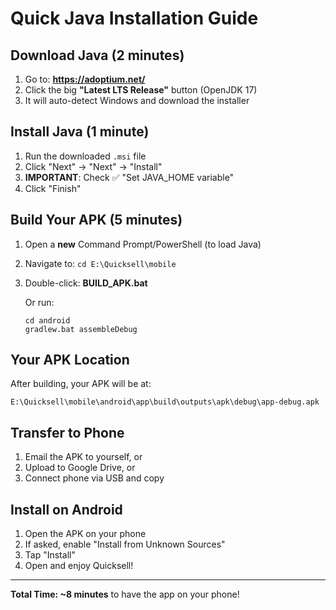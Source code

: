 # Quick Java Installation Guide

## Download Java (2 minutes)
1. Go to: **https://adoptium.net/**
2. Click the big **"Latest LTS Release"** button (OpenJDK 17)
3. It will auto-detect Windows and download the installer

## Install Java (1 minute)
1. Run the downloaded `.msi` file
2. Click "Next" → "Next" → "Install"
3. **IMPORTANT**: Check ✅ "Set JAVA_HOME variable"
4. Click "Finish"

## Build Your APK (5 minutes)
1. Open a **new** Command Prompt/PowerShell (to load Java)
2. Navigate to: `cd E:\Quicksell\mobile`
3. Double-click: **BUILD_APK.bat**
   
   Or run:
   ```
   cd android
   gradlew.bat assembleDebug
   ```

## Your APK Location
After building, your APK will be at:
```
E:\Quicksell\mobile\android\app\build\outputs\apk\debug\app-debug.apk
```

## Transfer to Phone
1. Email the APK to yourself, or
2. Upload to Google Drive, or  
3. Connect phone via USB and copy

## Install on Android
1. Open the APK on your phone
2. If asked, enable "Install from Unknown Sources"
3. Tap "Install"
4. Open and enjoy Quicksell!

---
**Total Time: ~8 minutes** to have the app on your phone!